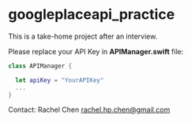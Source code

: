 # googleplaceapi_practice

This is a take-home project after an interview.

Please replace your API Key in **APIManager.swift** file:

```Swift
class APIManager {

  let apiKey = "YourAPIKey"
  ...
}
```
Contact: Rachel Chen rachel.hp.chen@gmail.com

